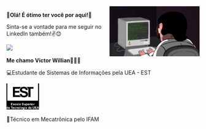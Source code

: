 <img src = "giphy.gif" width = "235px" align = "right">

**🤍Olá! É ótimo ter você por aqui!🤍**

Sinta-se a vontade para me seguir no LinkedIn também!✌️😊
<div id= "badges">
<a href = "https://www.linkedin.com/in/victorwillian/">
  <img src="https://img.shields.io/badge/LinkedIn-blue?style=for-the-badge&logo=linkedin&logoColor=white" alt"LinkedIn Badge"/>
</a>
 <div>
 
**Me chamo Victor Willian👨🏻‍💻**

💻Estudante de Sistemas de Informações pela UEA - EST
<div id = "uea est">
  <img src = "ueaest.png" width= "85px">
<div>

🤖Técnico em Mecatrônica pelo IFAM
<div id = "mec ifam">

